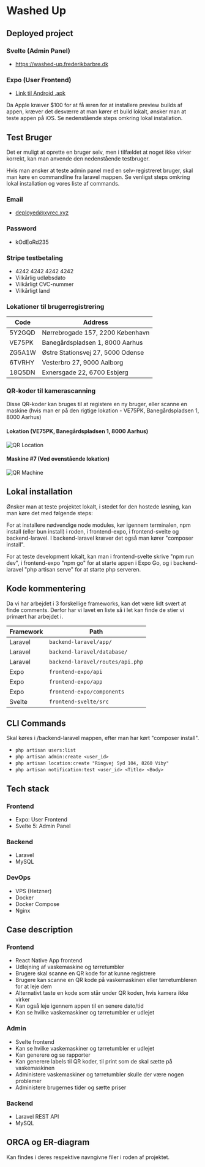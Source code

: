 # Washed Up

## Deployed project

### Svelte (Admin Panel)

* https://washed-up.frederikbarbre.dk

### Expo (User Frontend)

* [Link til Android .apk](https://expo.dev/accounts/washed_up/projects/washedup/builds/c60c72ab-3fca-48d1-a5f6-9122d87d6b21)

Da Apple kræver $100 for at få æren for at installere preview builds af appen, kræver det desværre at man kører et build lokalt, ønsker man at teste appen på iOS. Se nedenstående steps omkring lokal installation.

## Test Bruger

Det er muligt at oprette en bruger selv, men i tilfældet at noget ikke virker korrekt, kan man anvende den nedenstående testbruger.

Hvis man ønsker at teste admin panel med en selv-registreret bruger, skal man køre en commandline fra laravel mappen. Se venligst steps omkring lokal installation og vores liste af commands.

### Email

- deployed@xyrec.xyz

### Password

- kOdEoRd235

### Stripe testbetaling

- 4242 4242 4242 4242
- Vilkårlig udløbsdato
- Vilkårligt CVC-nummer
- Vilkårligt land

### Lokationer til brugerregistrering

| Code   | Address                           |
| ------ | --------------------------------- |
| 5Y2GQD | Nørrebrogade 157, 2200 København  |
| VE75PK | Banegårdspladsen 1, 8000 Aarhus   |
| ZG5A1W | Østre Stationsvej 27, 5000 Odense |
| 6TVRHY | Vesterbro 27, 9000 Aalborg        |
| 18Q5DN | Exnersgade 22, 6700 Esbjerg       |

### QR-koder til kamerascanning

Disse QR-koder kan bruges til at registere en ny bruger, eller scanne en maskine (hvis man er på den rigtige lokation - VE75PK, Banegårdspladsen 1, 8000 Aarhus)

#### Lokation (VE75PK, Banegårdspladsen 1, 8000 Aarhus)

![QR Location](https://github.com/eaaa-dob-wu-e24a/final-project-fucc/blob/main/qr_location.png)

#### Maskine #7 (Ved ovenstående lokation)

![QR Machine](https://github.com/eaaa-dob-wu-e24a/final-project-fucc/blob/main/qr_machine.png)

## Lokal installation

Ønsker man at teste projektet lokalt, i stedet for den hostede løsning, kan man køre det med følgende steps:

For at installere nødvendige node modules, kør igennem terminalen, npm install (eller bun install) i roden, i frontend-expo, i frontend-svelte og backend-laravel. I backend-laravel kræver det også man kører "composer install".

For at teste development lokalt, kan man i frontend-svelte skrive "npm run dev", i frontend-expo "npm go" for at starte appen i Expo Go, og i backend-laravel "php artisan serve" for at starte php serveren.

## Kode kommentering

Da vi har arbejdet i 3 forskellige frameworks, kan det være lidt svært at finde comments. Derfor har vi lavet en liste så i let kan finde de stier vi primært har arbejdet i.

| Framework | Path                             |
| --------- | -------------------------------- |
| Laravel   | `backend-laravel/app/`           |
| Laravel   | `backend-laravel/database/`      |
| Laravel   | `backend-laravel/routes/api.php` |
| Expo      | `frontend-expo/api`              |
| Expo      | `frontend-expo/app`              |
| Expo      | `frontend-expo/components`       |
| Svelte    | `frontend-svelte/src`            |

## CLI Commands

Skal køres i /backend-laravel mappen, efter man har kørt "composer install".

- `php artisan users:list`
- `php artisan admin:create <user_id>`
- `php artisan location:create "Ringvej Syd 104, 8260 Viby"`
- `php artisan notification:test <user_id> <Title> <Body>`

## Tech stack

### Frontend

- Expo: User Frontend
- Svelte 5: Admin Panel

### Backend

- Laravel
- MySQL

### DevOps

- VPS (Hetzner)
- Docker
- Docker Compose
- Nginx

## Case description

### Frontend

- React Native App frontend
- Udlejning af vaskemaskine og tørretumbler
- Brugere skal scanne en QR kode for at kunne registrere
- Brugere kan scanne en QR kode på vaskemaskinen eller tørretumbleren for at leje dem
- Alternativt taste en kode som står under QR koden, hvis kamera ikke virker
- Kan også leje igennem appen til en senere dato/tid
- Kan se hvilke vaskemaskiner og tørretumbler er udlejet

### Admin

- Svelte frontend
- Kan se hvilke vaskemaskiner og tørretumbler er udlejet
- Kan generere og se rapporter
- Kan generere labels til QR koder, til print som de skal sætte på vaskemaskinen
- Administere vaskemaskiner og tørretumbler skulle der være nogen problemer
- Administere brugernes tider og sætte priser

### Backend

- Laravel REST API
- MySQL

## ORCA og ER-diagram

Kan findes i deres respektive navngivne filer i roden af projektet.
